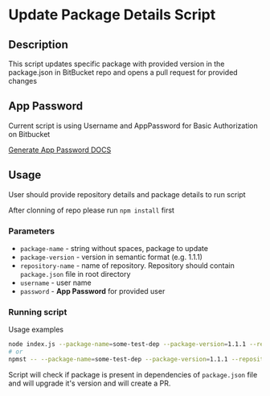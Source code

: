# Update Package Details Script

## Description 

This script updates specific package with provided version in the package.json in BitBucket repo and opens a pull request for provided changes

## App Password

Current script is using Username and AppPassword for Basic Authorization on Bitbucket

[Generate App Password DOCS](https://bitbucket.org/account/settings/app-passwords/)

## Usage

User should provide repository details and package details to run script

After clonning of repo please run `npm install` first

### Parameters

- `package-name` - string without spaces, package to update
- `package-version` - version in semantic format (e.g. 1.1.1)
- `repository-name` - name of repository. Repository should contain `package.json` file in root directory
- `username` - user name
- `password` - **App Password** for provided user

### Running script

Usage examples

```bash
node index.js --package-name=some-test-dep --package-version=1.1.1 --repository-name=test-bitbucket-repo --username=some_user --password=app_password
# or
npmst -- --package-name=some-test-dep --package-version=1.1.1 --repository-name=test-bitbucket-repo --username=some_user --password=app_password
```

Script will check if package is present in dependencies of `package.json` file and will upgrade it's version and will create a PR.
